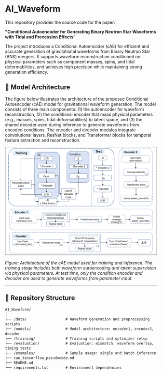 # AI_Waveform

This repository provides the source code for the paper:

**"Conditional Autoencoder for Generating Binary Neutron Star Waveforms with Tidal and Precession Effects"**

The project introduces a Conditional Autoencoder (cAE) for efficient and accurate generation of gravitational waveforms from Binary Neutron Star (BNS) mergers. It supports waveform reconstruction conditioned on physical parameters such as component masses, spins, and tidal deformabilities, and achieves high precision while maintaining strong generation efficiency.

## 🧠 Model Architecture

The figure below illustrates the architecture of the proposed Conditional Autoencoder (cAE) model for gravitational waveform generation. The model consists of three main components: (1) the autoencoder for waveform reconstruction, (2) the conditional encoder that maps physical parameters (e.g., masses, spins, tidal deformabilities) to latent space, and (3) the shared decoder used during inference to generate waveforms from encoded conditions. The encoder and decoder modules integrate convolutional layers, ResNet blocks, and Transformer blocks for temporal feature extraction and reconstruction.

![Model Architecture](./total_network.png)

*Figure: Architecture of the cAE model used for training and inference. The training stage includes both waveform autoencoding and latent supervision via physical parameters. At test time, only the condition encoder and decoder are used to generate waveforms from parameter input.*

---

## 🔧 Repository Structure

```text
AI_Waveform/
│
├── /data/                  # Waveform generation and preprocessing scripts
├── /models/                # Model architecture: encoder1, encoder2, decoder
├── /training/              # Training scripts and optimizer setup
├── /evaluation/            # Evaluation: mismatch, waveform overlap, timing tests
├── /examples/              # Sample usage: single and batch inference
├── cae_tensorflow_pseudocode.md
├── README.md
└── requirements.txt        # Environment dependencies
